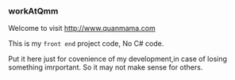 ### workAtQmm ###

Welcome to visit http://www.quanmama.com

This is my `front end` project code, No C# code.

Put it here just for covenience of my development,in case of losing something imrportant. So it may not make sense for others.
